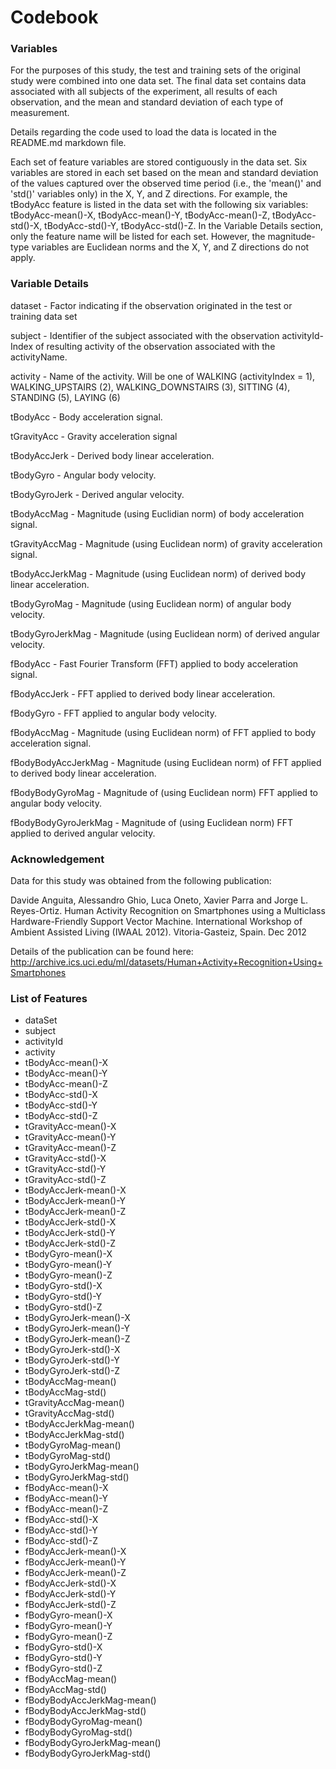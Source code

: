 
Codebook
========================================================


### Variables 
For the purposes of this study, the test and training sets of the original study were combined into one data set.  The final data set contains data associated with all subjects of the experiment, all results of each observation, and the mean and standard deviation of each type of measurement.

Details regarding the code used to load the data is located in the README.md markdown file.

Each set of feature variables are stored contiguously in the data set.  Six variables are stored in each set based on the mean and standard deviation of the values captured over the observed time period (i.e., the 'mean()' and 'std()' variables only) in the X, Y, and Z directions.  For example, the tBodyAcc feature is listed in the data set with the following six variables: tBodyAcc-mean()-X, tBodyAcc-mean()-Y, tBodyAcc-mean()-Z, tBodyAcc-std()-X, tBodyAcc-std()-Y, tBodyAcc-std()-Z.  In the Variable Details section, only the feature name will be listed for each set.  However, the magnitude-type variables are Euclidean norms and the X, Y, and Z directions do not apply.

### Variable Details
dataset - Factor indicating if the observation originated in the test or training data set

subject - Identifier of the subject associated with the observation
activityId- Index of resulting activity of the observation associated with the activityName.

activity - Name of the activity.  Will be one of WALKING (activityIndex = 1), WALKING_UPSTAIRS (2), WALKING_DOWNSTAIRS (3), SITTING (4), STANDING (5), LAYING (6)

tBodyAcc - Body acceleration signal.

tGravityAcc - Gravity acceleration signal

tBodyAccJerk - Derived body linear acceleration.

tBodyGyro - Angular body velocity.

tBodyGyroJerk - Derived angular velocity.

tBodyAccMag - Magnitude (using Euclidian norm) of body acceleration signal.

tGravityAccMag - Magnitude (using Euclidean norm) of gravity acceleration 
signal.

tBodyAccJerkMag - Magnitude (using Euclidean norm) of derived body linear 
acceleration.

tBodyGyroMag - Magnitude (using Euclidean norm) of angular body velocity.

tBodyGyroJerkMag - Magnitude (using Euclidean norm) of derived angular velocity.

fBodyAcc - Fast Fourier Transform (FFT) applied to body acceleration signal.

fBodyAccJerk - FFT applied to derived body linear acceleration.

fBodyGyro - FFT applied to angular body velocity.

fBodyAccMag - Magnitude (using Euclidean norm) of FFT applied to body 
acceleration signal.

fBodyBodyAccJerkMag - Magnitude (using Euclidean norm) of FFT applied to 
derived body linear acceleration.

fBodyBodyGyroMag - Magnitude of (using Euclidean norm) FFT applied to angular body velocity.

fBodyBodyGyroJerkMag - Magnitude of (using Euclidean norm) FFT applied to derived angular velocity.

### Acknowledgement
Data for this study was obtained from the following publication: 

Davide Anguita, Alessandro Ghio, Luca Oneto, Xavier Parra and Jorge L. Reyes-Ortiz. Human Activity Recognition on Smartphones using a Multiclass Hardware-Friendly Support Vector Machine. International Workshop of Ambient Assisted Living (IWAAL 2012). Vitoria-Gasteiz, Spain. Dec 2012

Details of the publication can be found here: http://archive.ics.uci.edu/ml/datasets/Human+Activity+Recognition+Using+Smartphones

### List of Features
* dataSet
* subject
* activityId
* activity
* tBodyAcc-mean()-X
* tBodyAcc-mean()-Y
* tBodyAcc-mean()-Z
* tBodyAcc-std()-X
* tBodyAcc-std()-Y
* tBodyAcc-std()-Z
* tGravityAcc-mean()-X
* tGravityAcc-mean()-Y
* tGravityAcc-mean()-Z
* tGravityAcc-std()-X
* tGravityAcc-std()-Y
* tGravityAcc-std()-Z
* tBodyAccJerk-mean()-X
* tBodyAccJerk-mean()-Y
* tBodyAccJerk-mean()-Z
* tBodyAccJerk-std()-X
* tBodyAccJerk-std()-Y
* tBodyAccJerk-std()-Z
* tBodyGyro-mean()-X
* tBodyGyro-mean()-Y
* tBodyGyro-mean()-Z
* tBodyGyro-std()-X
* tBodyGyro-std()-Y
* tBodyGyro-std()-Z
* tBodyGyroJerk-mean()-X
* tBodyGyroJerk-mean()-Y
* tBodyGyroJerk-mean()-Z
* tBodyGyroJerk-std()-X
* tBodyGyroJerk-std()-Y
* tBodyGyroJerk-std()-Z
* tBodyAccMag-mean()
* tBodyAccMag-std()
* tGravityAccMag-mean()
* tGravityAccMag-std()
* tBodyAccJerkMag-mean()
* tBodyAccJerkMag-std()
* tBodyGyroMag-mean()
* tBodyGyroMag-std()
* tBodyGyroJerkMag-mean()
* tBodyGyroJerkMag-std()
* fBodyAcc-mean()-X
* fBodyAcc-mean()-Y
* fBodyAcc-mean()-Z
* fBodyAcc-std()-X
* fBodyAcc-std()-Y
* fBodyAcc-std()-Z
* fBodyAccJerk-mean()-X
* fBodyAccJerk-mean()-Y
* fBodyAccJerk-mean()-Z
* fBodyAccJerk-std()-X
* fBodyAccJerk-std()-Y
* fBodyAccJerk-std()-Z
* fBodyGyro-mean()-X
* fBodyGyro-mean()-Y
* fBodyGyro-mean()-Z
* fBodyGyro-std()-X
* fBodyGyro-std()-Y
* fBodyGyro-std()-Z
* fBodyAccMag-mean()
* fBodyAccMag-std()
* fBodyBodyAccJerkMag-mean()
* fBodyBodyAccJerkMag-std()
* fBodyBodyGyroMag-mean()
* fBodyBodyGyroMag-std()
* fBodyBodyGyroJerkMag-mean()
* fBodyBodyGyroJerkMag-std()



